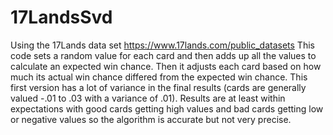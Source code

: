 # 17LandsSvd

Using the 17Lands data set https://www.17lands.com/public_datasets This code sets a random value for each card and then adds up all the values to calculate an expected win chance. Then it adjusts each card based on how much its actual win chance differed from the expected win chance. This first version has a lot of variance in the final results (cards are generally valued -.01 to .03 with a variance of .01). Results are at least within expectations with good cards getting high values and bad cards getting low or negative values so the algorithm is accurate but not very precise. 
